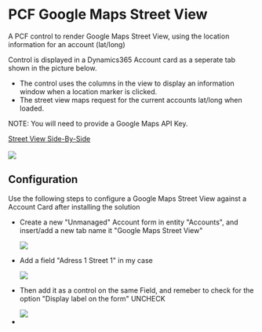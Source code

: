 
<h1>PCF Google Maps Street View</h1>
<p>A PCF control to render Google Maps Street View, using the location information for an account (lat/long)</p>
<p>Control is displayed in a Dynamics365 Account card as a seperate tab shown in the picture below.</p>
  
 
<ul>
  <li>The control uses the columns in the view to display an information window when a location marker is clicked.</li>
  <li>The street view maps request for the current accounts lat/long when loaded.</li>
</ul>

<p>NOTE: You will need to provide a Google Maps API Key.</p>
<a href="https://developers-dot-devsite-v2-prod.appspot.com/maps/documentation/javascript/examples/streetview-simple">Street View Side-By-Side</a>
<br>
<br>
<img src="https://lh3.googleusercontent.com/GEsFcslj-WH4_svisnWUOXj5RH-QL06V4T1_BL96Z4ZnATT-cGR612-7fzaK53RV3qtRrFNnJEORaj2KYHe7TUA3DXX63O4HxyKFGFhZsmu1i9Rgaa1SzN1kr0hqi_5gBB539x6DpoGv3-qb3vs6BfJygmscIRfB31tTd2ieEFZzd6sm3IA7kNTXCXKmrU75aIPFagn530dmgCWLEntnGkj7oInMHnbCgcGxUBedW9t-43aOp4qhbsk4snkXz3lPKJf9MoNid0h294Nwn1eaaOovy4ZgQUOqk57fXXNPzPMdSgYqjdFEYLQLIPO_dj7gYUgawPaNOROC1hzxrA4Hhd8PQ92B6xJwM6q8H_vNCn-S8C2Uq_Kgwt7NTLWUYf4HSdJkqZ7E3t8mnVQJwgDRK77UTnBkwRjPYM_-jMsJggkykn7aPcH39MvLYNtS9QzcmHf7AkG-L-w9f_f3iUvEeDNhniiu_tdnbX_OBvP-b9j_dFIR7lbiNOFthu3_6hoC8arfkOXwyLTq0BGGIPhSNFZe3g-p5VVcGYkOTzpZZiXdUAwGWydf5HBzgxM1LxdAI4xmy_HLyaH6PbMlrfDZPmQ3K35zLCwCEt0BTXKryMV7GNxOTNM1G6klOHuhL3BKcF-Mr2gs69D6GSZJV81UXawZ1ZBjKXq9bK4kiKH8Tb-mWAxLKhiLxz8=w1680-h880-no">

<h2>Configuration</h2>
<p>Use the following steps to configure a Google Maps Street View against a Account Card after installing the solution</p>
<ul>
  <li>
    <p>Create a new "Unmanaged" Account form in entity "Accounts", and insert/add a new tab name it "Google Maps Street View"</p>
      <img src="https://lh3.googleusercontent.com/7fNskJkgq0zxypEsXTNlNSJ1_S63cRFbTKl9vTIqwU_AX9kbqigOooTPJosld-lExPxCj9ln3bWm_e2Qfbs1u__RICalyHHQ0M_mNtMNgyCiHgqFq6sxu3TJslaPjVLgV0rtVy-8_dm1phqajoAbxl83M6H8IhWpmz3xx1asmE2SL-ecXkLMCXaqVxjzlmbvOT7DxVVkZNL5K9843QZ_HE3Qz19t8JSGTkRrb2tYcD_02DTTGeaw_UstfpB6E9GeBhXoqOIWDFQ74FTjJbgvn9jxXKDbEMlHVaA_bHJ__TtiYbhIzSOkwWwKWhpydYoKqcoqqTDvYt7FYWJ3jt0U-lYjNo-zIKg3_LVnPRgPHUYkcUS3RKl9lP8oLWT9DlfatfFrPB337PmfXd7-u5y-5J6hKVJ7WPFf5jvNchIAyLPF-ztkbuXpkQtDS9Q48IOF3_tlSD2-TY0PfsNn67N3-un0sQiV0LU4z1-M2-NnYn_HsXev9JEycQCFHdjY17R5dDz5Vy3PHAIalm4LczvCbc7ociFZh9SGGsCjhn3-P27JgkdKWqxkAEhnAEFdmT7RpOT2v21QF_PhLUr5BZM9VTP5iBzLbTZ4lNWulOGBoJ2TIoIOPp9hjXdSn4dzZ8FNknwahbve6yq0Emt46gZvGTQq5wDC51no66NSQW5Z-4SytSBSwYKuips=w1673-h857-no">
  </li>
  <li>
    <p>Add a field "Adress 1 Street 1" in my case</p>
    <img src="https://lh3.googleusercontent.com/Ezp_rmj0ubdUE21hnRidhCC-3vsFvMCFv3rCie4Xx4qBhfiyw9DushPGQvo0xIKZVDGB-qpwRrFJXf1Kp717ZDyxG2bZ_g4Psc-TG4Cp3C8gQZn2q6-vVP1dBWHF3Xs0k-YqoSyBaXi3HNz754SB9C62aoDT1ctw41MjsffbIG0NbPby_0AwmC1gvMOGmPrC_YsLhOY40ZU9LP-FypXzuTefEkBfmso426hr46FwQbiNjn3uz5dzeMOEI5ELqFMFG8Gshit_IhCLZPJZUoWWvGdWf7eqtP0AXo8ozvoI0lCvT-1LUOfrjd0Ruzqnq5rHnOEOBJcth3Bek5_ZysjgwnwzFqQ4QFjbP9HH2voJJE6flepotD9kkAkGzmILxzUFvZXXvTUa7-XiYOloGqncOvv8w_gnxH3JEVg4Qh07q-LBq9--e0azmMPJ5OXEYlElpxg3lNXC2nrtWGuJKlD0PXf0rHZiHgHx3NFQS871FRMsrKKeql21JBFQJgcbCbcdtVbM7Twt05-SAQoh6kT5lQP8R8UdeP7KoFc-QOreLqDMDUvXZZN5SCO1K5X90-_XdNgfujopKNKis4IkXCS_G9Yy18iWiSVuc5r4rbnHilPKyX0vA0sGdAH0dQbcvLa-Tp2TXENPL9EIPpjAgMR8Iy2S5Yc_PNn6p-dgxYPg4ckXQ7CodsmopIM=w591-h729-no">
  </li>
  <li>
    <p>Then add it as a control on the same Field, and remeber to check for the option "Display label on the form" UNCHECK</p>
    <img src="https://lh3.googleusercontent.com/uSYsPEAF2WsopsG9IPcX2yxrV3Qd5OYY-4Su82P6mdWAgPyTpZTs6If-oR5jmGQ4fyOevfKTcMAxgOpsl9GVSOPgSnChZI3-eeuAqIusbp2Nz1Q0k9n7Te-Q9xpZ7eb-pp-dRZ3aMKTRToogH12wiJ7l3bWsgeCDGdyNpzqYSDHkhy6OD7qMVk7k0-N_1CM4bcJijSrTM9ASJXvZOz3bEs70YWWY93jIT8btIH2S6LWC6fZ6HJuPwi5VhBG_MWsfZ8Cw5PtLSe_CwWOjbQnkTsjdLCLjNATvcAxpkiTmF6bFK885MrGXlXvEbJzzxn1C1lisKKTFuH1QLc_gS52rrfrOVjxAXuLQYA6XCt3hRuEjZDuIIVHDfabYk3zPOdB0gaZ6GzF9kDlsOBxeLIVhTtDG-AzRaf81EJ3-a7z-OlMRlc9hzWK9cpgU5AKbSaqX4K43GsJthKvPt35E5WttqeVm3PyYRCURtiEfkGs7Jc8BoTVVXN8BhLmqo5GrTH5ry6gPgpDA-JqaL7Ef2qpT65NQvPAV5Y8Rk27sENSwwpjlYurtsPW87EofzPK8-iXlKnq-nFZMcHJDDe9ThbUyLDK1JKLlxj6UWZgpx-MxeZfyM4G0BL0i0LibQotuswYfSHkiRZ-2aLdbES3iT8bHncYBy6lQiNdaKM8f7Fdb-XwFwe4wfCzR7IJrKz4tBJaSNldWYtVw8M6D1NbI8WoM03gkPnhMYOwvAumrX1UtSpR_lCa0=w597-h725-no">
  </li>
  <li></li>
</ul>
